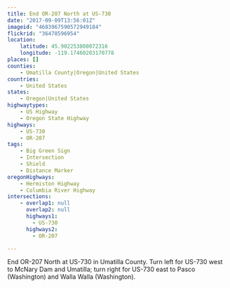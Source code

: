 ```yaml
---
title: End OR-207 North at US-730
date: "2017-09-09T13:56:01Z"
imageid: "4683967590572949184"
flickrid: "36478596954"
location:
    latitude: 45.902253800072316
    longitude: -119.17460203170778
places: []
counties:
    - Umatilla County|Oregon|United States
countries:
    - United States
states:
    - Oregon|United States
highwaytypes:
    - US Highway
    - Oregon State Highway
highways:
    - US-730
    - OR-207
tags:
    - Big Green Sign
    - Intersection
    - Shield
    - Distance Marker
oregonHighways:
    - Hermiston Highway
    - Columbia River Highway
intersections:
    - overlap1: null
      overlap2: null
      highways1:
        - US-730
      highways2:
        - OR-207

---
```

End OR-207 North at US-730 in Umatilla County.  Turn left for US-730 west to McNary Dam and Umatilla; turn right for US-730 east to Pasco (Washington) and Walla Walla (Washington).